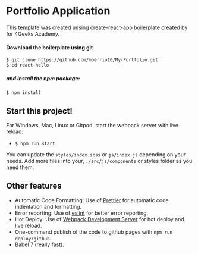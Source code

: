# Portfolio Application

This template was created unsing create-react-app boilerplate created by for 4Geeks Academy.

#### Download the boilerplate using git

```
$ git clone https://github.com/mberrio10/My-Portfolio.git
$ cd react-hello
```

##### and install the npm package:
```
$ npm install
```

## Start this project!

For Windows, Mac, Linux or Gitpod, start the webpack server with live reload:
- `$ npm run start`

You can update the `styles/index.scss` or `js/index.js` depending on your needs.
Add more files into your, `./src/js/components` or styles folder as you need them.

## Other features

- Automatic Code Formatting: Use of [Prettier](https://prettier.io/) for automatic code indentation and formatting.
- Error reporting: Use of [eslint](https://eslint.org/) for better error reporting.
- Hot Deploy: Use of [Webpack Development Server](https://webpack.js.org/configuration/dev-server/) for hot deploy and live reload.
- One-command publish of the code to github pages with `npm run deploy:github`.
- Babel 7 (really fast).
